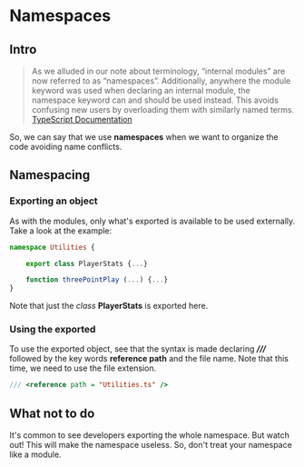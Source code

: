 # Namespaces
## Intro

>As we alluded in our note about terminology, “internal modules” are now referred to as “namespaces”. Additionally, anywhere the module keyword was used when declaring an internal module, the namespace keyword can and should be used instead. This avoids confusing new users by overloading them with similarly named terms.
[TypeScript Documentation](http://www.typescriptlang.org/docs/handbook/namespaces.html)

So, we can say that we use **namespaces** when we want to organize the code avoiding name conflicts.



## Namespacing

### Exporting an object

As with the modules, only what's exported is available to be used externally.
Take a look at the example:

```typescript
namespace Utilities {

	export class PlayerStats {...}

	function threePointPlay (...) {...}
}
```

Note that just the *class* **PlayerStats** is exported here.

### Using the exported

To use the exported object, see that the syntax is made declaring ***///*** followed by the key words **reference path** and the file name. Note that this time, we need to use the file extension.

```typescript
/// <reference path = "Utilities.ts" />
```

## What not to do

It's common to see developers exporting the whole namespace. But watch out! This will make the namespace useless. So, don't treat your namespace like a module.
